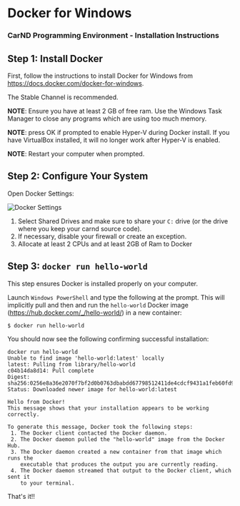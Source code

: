 # Docker for Windows
### CarND Programming Environment - Installation Instructions


## Step 1: Install Docker

First, follow the instructions to install Docker for Windows from https://docs.docker.com/docker-for-windows.

The Stable Channel is recommended.

**NOTE**: Ensure you have at least 2 GB of free ram. Use the Windows Task Manager to close any programs which are using too much memory.

**NOTE**: press OK if prompted to enable Hyper-V during Docker install.  If you have VirtualBox installed, it will no longer work after Hyper-V is enabled.

**NOTE**: Restart your computer when prompted.

## Step 2: Configure Your System

Open Docker Settings:

![Docker Settings](https://docs.docker.com/docker-for-windows/images/whale-systray.png)

1. Select Shared Drives and make sure to share your `C:` drive (or the drive where
   you keep your carnd source code).
1. If necessary, disable your firewall or create an exception.
1. Allocate at least 2 CPUs and at least 2GB of Ram to Docker

## Step 3: `docker run hello-world`

This step ensures Docker is installed properly on your computer.

Launch `Windows PowerShell` and type the following at the prompt.
This will implicitly pull and then and run the `hello-world` Docker image
(https://hub.docker.com/_/hello-world/) in a new container:

```sh
$ docker run hello-world
```

You should now see the following confirming successful installation:

```
docker run hello-world
Unable to find image 'hello-world:latest' locally
latest: Pulling from library/hello-world
c04b14da8d14: Pull complete
Digest: sha256:0256e8a36e2070f7bf2d0b0763dbabdd67798512411de4cdcf9431a1feb60fd9
Status: Downloaded newer image for hello-world:latest

Hello from Docker!
This message shows that your installation appears to be working correctly.

To generate this message, Docker took the following steps:
 1. The Docker client contacted the Docker daemon.
 2. The Docker daemon pulled the "hello-world" image from the Docker Hub.
 3. The Docker daemon created a new container from that image which runs the
    executable that produces the output you are currently reading.
 4. The Docker daemon streamed that output to the Docker client, which sent it
    to your terminal.
```

That's it!!
